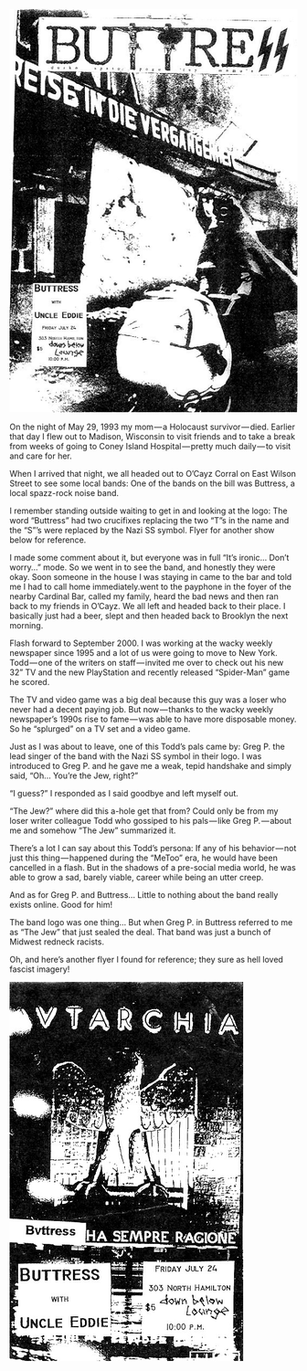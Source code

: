 <!-----
title: The Nazi Fronted Band I Saw the Day My Mom Died
description: 'Yes, this happened in 1993 in Madison, WI.'
date: '2021-02-01T06:37:55.317Z'
slug: 89f44b83c758
----->

![](img/1__3____STHkf2zU5Ls__r1u9ZdQ.jpeg)

On the night of May 29, 1993 my mom — a Holocaust survivor — died. Earlier that day I flew out to Madison, Wisconsin to visit friends and to take a break from weeks of going to Coney Island Hospital — pretty much daily — to visit and care for her.

When I arrived that night, we all headed out to O’Cayz Corral on East Wilson Street to see some local bands: One of the bands on the bill was Buttress, a local spazz-rock noise band.

I remember standing outside waiting to get in and looking at the logo: The word “Buttress” had two crucifixes replacing the two “T”s in the name and the “S”’s were replaced by the Nazi SS symbol. Flyer for another show below for reference.

I made some comment about it, but everyone was in full “It’s ironic… Don’t worry…” mode. So we went in to see the band, and honestly they were okay. Soon someone in the house I was staying in came to the bar and told me I had to call home immediately.went to the payphone in the foyer of the nearby Cardinal Bar, called my family, heard the bad news and then ran back to my friends in O’Cayz. We all left and headed back to their place. I basically just had a beer, slept and then headed back to Brooklyn the next morning.

Flash forward to September 2000. I was working at the wacky weekly newspaper since 1995 and a lot of us were going to move to New York. Todd — one of the writers on staff — invited me over to check out his new 32” TV and the new PlayStation and recently released “Spider-Man” game he scored.

The TV and video game was a big deal because this guy was a loser who never had a decent paying job. But now — thanks to the wacky weekly newspaper’s 1990s rise to fame — was able to have more disposable money. So he “splurged” on a TV set and a video game.

Just as I was about to leave, one of this Todd’s pals came by: Greg P. the lead singer of the band with the Nazi SS symbol in their logo. I was introduced to Greg P. and he gave me a weak, tepid handshake and simply said, “Oh… You’re the Jew, right?”

“I guess?” I responded as I said goodbye and left myself out.

“The Jew?” where did this a-hole get that from? Could only be from my loser writer colleague Todd who gossiped to his pals — like Greg P. — about me and somehow “The Jew” summarized it.

There’s a lot I can say about this Todd’s persona: If any of his behavior — not just this thing — happened during the “MeToo” era, he would have been cancelled in a flash. But in the shadows of a pre-social media world, he was able to grow a sad, barely viable, career while being an utter creep.

And as for Greg P. and Buttress… Little to nothing about the band really exists online. Good for him!

The band logo was one thing… But when Greg P. in Buttress referred to me as “The Jew” that just sealed the deal. That band was just a bunch of Midwest redneck racists.

Oh, and here’s another flyer I found for reference; they sure as hell loved fascist imagery!

![](img/1__1dHJ18fqpHLTyYn9vFnrHw.jpeg)